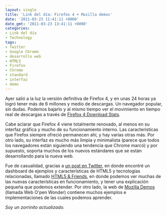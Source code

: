 ```yaml
---
layout: single
title: 'Link del día: Firefox 4 + Mozilla demos'
date: '2011-03-23 11:41:11 +0000'
date_gmt: '2011-03-23 13:41:11 +0000'
categories:
- Link del día
- Technology
tags:
- Twitter
- Google Chrome
- desarrollo web
- HTML5
- Firefox
- Chrome
- standard
- interfaz
- demo
---
```


Ayer salió a la luz la versión definitiva de Firefox 4, y en unas 24 horas ya logró tener más de 6 millones y medio de descargas. Un navegador popular, sin dudas. Podemos bajarlo y al mismo tiempo ver el movimiento en tiempo real de descargas a través de [Firefox 4 Download Stats](http://glow.mozilla.org/).

Cabe aclarar que Firefox 4 viene totalmente renovado, al menos en su interfaz gráfica y mucho de su funcionamiento interno. Las características que Firefox siempre ofreció permanecen ahí, y hay varias otras más. Por otro lado, su interfaz es mucho más limpia y minimalista (parece que todos los navegadores están siguiendo una tendencia que Chrome marcó) y por supuesto, soporta muchos de los nuevos estándares que se están desarrollando para la nueva web.

Fue de casualidad, gracias a [un post en Twitter](http://twitter.com/BreakingDev/status/50510848204087296), en donde encontré un dashboard de ejemplos y características de HTML5 y tecnologías relacionadas, llamado [HTML5 &amp; Friends](https://mozillademos.org/demos/dashboard/demo.html), en donde podemos ver muchas de las nuevas características en funcionamiento, y tener una explicación pequeña que podemos extender. Por otro lado, la web de [Mozilla Demos](https://demos.mozilla.org/) (llamada Web O'pen Wonder) contiene muchos ejemplos e implementaciones de las cuales podemos aprender.

_Soy un zorrinito actualizado._
